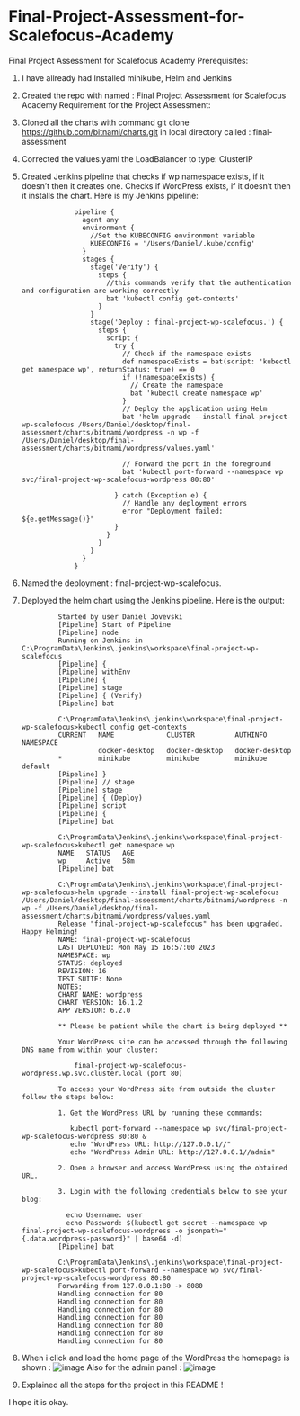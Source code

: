 # Final-Project-Assessment-for-Scalefocus-Academy
Final Project Assessment for Scalefocus Academy
Prerequisites:
1. I have allready had Installed minikube, Helm and Jenkins
2. Created the repo with named : Final Project Assessment for Scalefocus Academy
Requirement for the Project Assessment:
1. Cloned all the charts with command git clone https://github.com/bitnami/charts.git in local directory called : final-assessment
2. Corrected the values.yaml the LoadBalancer to type: ClusterIP
3. Created  Jenkins pipeline that checks if wp namespace exists, if it doesn’t then it creates one. Checks if WordPress exists, if it doesn’t then it installs the chart.
  Here is my Jenkins pipeline: 
  
                    pipeline {
                      agent any
                      environment {
                        //Set the KUBECONFIG environment variable
                        KUBECONFIG = '/Users/Daniel/.kube/config' 
                      }
                      stages {
                        stage('Verify') {
                          steps {
                            //this commands verify that the authentication and configuration are working correctly
                            bat 'kubectl config get-contexts'
                          }
                        }
                        stage('Deploy : final-project-wp-scalefocus.') {
                          steps {
                            script {
                              try {
                                // Check if the namespace exists
                                def namespaceExists = bat(script: 'kubectl get namespace wp', returnStatus: true) == 0
                                if (!namespaceExists) {
                                  // Create the namespace
                                  bat 'kubectl create namespace wp'
                                }
                                // Deploy the application using Helm
                                bat 'helm upgrade --install final-project-wp-scalefocus /Users/Daniel/desktop/final-assessment/charts/bitnami/wordpress -n wp -f /Users/Daniel/desktop/final-assessment/charts/bitnami/wordpress/values.yaml'

                                // Forward the port in the foreground
                                bat 'kubectl port-forward --namespace wp svc/final-project-wp-scalefocus-wordpress 80:80'

                              } catch (Exception e) {
                                // Handle any deployment errors
                                error "Deployment failed: ${e.getMessage()}"
                              }
                            }
                          }
                        }
                      }
                    }


4. Named the deployment : final-project-wp-scalefocus.
5. Deployed the helm chart using the Jenkins pipeline. Here is the output:
 
                Started by user Daniel Jovevski
                [Pipeline] Start of Pipeline
                [Pipeline] node
                Running on Jenkins in C:\ProgramData\Jenkins\.jenkins\workspace\final-project-wp-scalefocus
                [Pipeline] {
                [Pipeline] withEnv
                [Pipeline] {
                [Pipeline] stage
                [Pipeline] { (Verify)
                [Pipeline] bat

                C:\ProgramData\Jenkins\.jenkins\workspace\final-project-wp-scalefocus>kubectl config get-contexts 
                CURRENT   NAME             CLUSTER          AUTHINFO         NAMESPACE
                          docker-desktop   docker-desktop   docker-desktop   
                *         minikube         minikube         minikube         default
                [Pipeline] }
                [Pipeline] // stage
                [Pipeline] stage
                [Pipeline] { (Deploy)
                [Pipeline] script
                [Pipeline] {
                [Pipeline] bat

                C:\ProgramData\Jenkins\.jenkins\workspace\final-project-wp-scalefocus>kubectl get namespace wp 
                NAME   STATUS   AGE
                wp     Active   58m
                [Pipeline] bat

                C:\ProgramData\Jenkins\.jenkins\workspace\final-project-wp-scalefocus>helm upgrade --install final-project-wp-scalefocus /Users/Daniel/desktop/final-assessment/charts/bitnami/wordpress -n wp -f /Users/Daniel/desktop/final-assessment/charts/bitnami/wordpress/values.yaml 
                Release "final-project-wp-scalefocus" has been upgraded. Happy Helming!
                NAME: final-project-wp-scalefocus
                LAST DEPLOYED: Mon May 15 16:57:00 2023
                NAMESPACE: wp
                STATUS: deployed
                REVISION: 16
                TEST SUITE: None
                NOTES:
                CHART NAME: wordpress
                CHART VERSION: 16.1.2
                APP VERSION: 6.2.0

                ** Please be patient while the chart is being deployed **

                Your WordPress site can be accessed through the following DNS name from within your cluster:

                    final-project-wp-scalefocus-wordpress.wp.svc.cluster.local (port 80)

                To access your WordPress site from outside the cluster follow the steps below:

                1. Get the WordPress URL by running these commands:

                   kubectl port-forward --namespace wp svc/final-project-wp-scalefocus-wordpress 80:80 &
                   echo "WordPress URL: http://127.0.0.1//"
                   echo "WordPress Admin URL: http://127.0.0.1//admin"

                2. Open a browser and access WordPress using the obtained URL.

                3. Login with the following credentials below to see your blog:

                  echo Username: user
                  echo Password: $(kubectl get secret --namespace wp final-project-wp-scalefocus-wordpress -o jsonpath="{.data.wordpress-password}" | base64 -d)
                [Pipeline] bat

                C:\ProgramData\Jenkins\.jenkins\workspace\final-project-wp-scalefocus>kubectl port-forward --namespace wp svc/final-project-wp-scalefocus-wordpress 80:80 
                Forwarding from 127.0.0.1:80 -> 8080
                Handling connection for 80
                Handling connection for 80
                Handling connection for 80
                Handling connection for 80
                Handling connection for 80
                Handling connection for 80
                Handling connection for 80
6. When i click and load the home page of the WordPress the homepage is shown : 
![image](https://github.com/Daniel-AnTra/Final-Project-Assessment-for-Scalefocus-Academy/assets/121831389/c6f1e9d7-4feb-4f4e-8398-fc3a8438a841)
   Also for the admin panel : 
![image](https://github.com/Daniel-AnTra/Final-Project-Assessment-for-Scalefocus-Academy/assets/121831389/d6e763e9-ede7-4e5c-aaae-1f08d4481705)
7. Explained all the steps for the project in this README ! 


I hope it is okay. 


